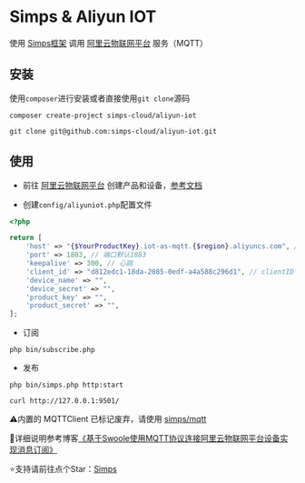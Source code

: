# Simps & Aliyun IOT

使用 [Simps框架](https://github.com/simple-swoole/simps) 调用 [阿里云物联网平台](https://iot.console.aliyun.com) 服务（MQTT）

## 安装

使用`composer`进行安装或者直接使用`git clone`源码

```shell
composer create-project simps-cloud/aliyun-iot

git clone git@github.com:simps-cloud/aliyun-iot.git
```

## 使用

* 前往 [阿里云物联网平台](https://iot.console.aliyun.com) 创建产品和设备，[参考文档](https://help.aliyun.com/document_detail/73705.html)

* 创建`config/aliyuniot.php`配置文件

```php
<?php

return [
    'host' => "{$YourProductKey}.iot-as-mqtt.{$region}.aliyuncs.com", // 连接域名
    'port' => 1883, // 端口默认1883
    'keepalive' => 300, // 心跳
    'client_id' => "d812edc1-18da-2085-0edf-a4a588c296d1", // clientID
    'device_name' => "",
    'device_secret' => "",
    'product_key' => "",
    'product_secret' => "",
];
```

* 订阅

```shell
php bin/subscribe.php
```
* 发布

```shell
php bin/simps.php http:start

curl http://127.0.0.1:9501/
```

⚠️内置的 MQTTClient 已标记废弃，请使用 [simps/mqtt](https://github.com/simps/mqtt)

🎉详细说明参考博客[《基于Swoole使用MQTT协议连接阿里云物联网平台设备实现消息订阅》](https://qq52o.me/2752.html)

⭐️支持请前往点个Star：[Simps](https://github.com/simple-swoole/simps)
